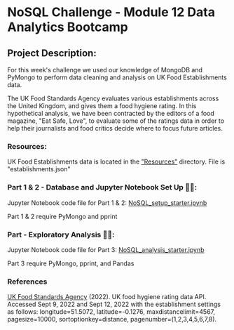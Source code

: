 # NoSQL Challenge - Module 12 Data Analytics Bootcamp 

## Project Description: 

For this week's challenge we used our knowledge of MongoDB and PyMongo to perform data cleaning and analysis on UK Food Establishments data. 

The UK Food Standards Agency evaluates various establishments across the United Kingdom, and gives them a food hygiene rating. In this hypothetical analysis, we have been contracted by the editors of a food magazine, "Eat Safe, Love", to evaluate some of the ratings data in order to help their journalists and food critics decide where to focus future articles.

### Resources:
UK Food Establishments data is located in the ["Resources"](https://github.com/amcl11/nosql-challenge/tree/main/Resources) directory. File is "establishments.json"

### Part 1 & 2 - Database and Jupyter Notebook Set Up 🍔🍕:

Jupyter Notebook code file for Part 1 & 2: [NoSQL_setup_starter.ipynb](https://github.com/amcl11/nosql-challenge/blob/main/NoSQL_setup_starter.ipynb)

Part 1 & 2 require PyMongo and pprint
<br>


### Part  - Exploratory Analysis 🧐🍜:

Jupyter Notebook code file for Part 3: [NoSQL_analysis_starter.ipynb](https://github.com/amcl11/nosql-challenge/blob/main/NoSQL_analysis_starter.ipynb)

Part 3 require PyMongo, pprint, and Pandas
<br>


### References
[UK Food Standards Agency](https://www.food.gov.uk/) (2022). UK food hygiene rating data API. 
Accessed Sept 9, 2022 and Sept 12, 2022 with the establishment settings as follows: longitude=51.5072, latitude=-0.1276, maxdistancelimit=4567, pagesize=10000, sortoptionkey=distance, pagenumber=(1,2,3,4,5,6,7,8).

